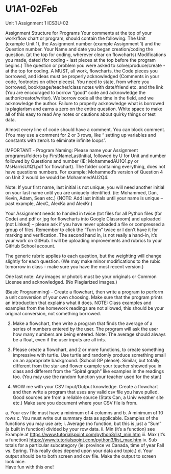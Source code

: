 # U1A1-02Feb
Unit 1 Assignment 1 ICS3U-02

Assignment Structure for Programs
Your comments at the top of your work/flow chart or program, should contain the following:
The Unit (example Unit 1), the Assignment number (example Assignment 1) and the Question number. 
Your Name and date you began creation/coding the question.  (at the top for coding, wherever clear on flowcharts)
Modifications you made, dated (for coding - last pieces at the top before the program begins.)
The question or problem you were asked to solve/produce/create - at the top for coding.
A MUST, all work, flowcharts, the Code pieces you borrowed, and ideas must be properly acknowledged (Comments in your code, footnotes on other pieces).  You need to state, from where you borrowed, book/page/teacher/class notes with date/friend etc. and the link (You are encouraged to borrow “good” code and acknowledge the author/creator/writer).  We borrow code all the time in the field, and we acknowledge the author.  Failure to properly acknowledge what is borrowed is plagiarism and earns a zero on the entire question.
White space to make all of this easy to read
 Any notes or cautions about quirky things or test data.
 
Almost every line of code should have a comment. You can block comment. {You may use a comment for 2 or 3 rows, like “ setting up variables and constants with zero’s to eliminate infinite loops”.
 
IMPORTANT - Program Naming: Please name your Assignment programs/folders by FirstNameLastInitial, followed by U for Unit and number followed by Questions and number (IE: MohammedAU1Q1.py  or MsHarrisU1Q1.pdf for flowchart). The folder containing everything, does not have questions numbers.   For example; Mohammed’s version of Question 4 on Unit 2 would be would be MohammedAU2Q4. 
 
Note:  If your first name, last initial is not unique, you will need another initial on your last name until you are uniquely identified. (ie: Mohammed, Dan, Kevin, Adam, Sean etc.) {NOTE: Add last initials until your name is unique – past example, AlexC, AlexKa and AlexKr.)
 
Your Assignment needs to handed in twice (txt files for all Python files (for Code) and pdf or jpg for flowcharts into Google Classroom) and uploaded (not Linked) – please ask if you have never uploaded a file or compressed a group of files.  Remember to click the “Turn In” twice or I don’t have it for marking and verification.  The second hand in, is not really a hand-in, it’s your work on GitHub.  I will be uploading improvements and rubrics to your GitHub School account.
   
The generic rubric applies to each question, but the weighting will change slightly for each question. (We may make minor modifications to the rubic tomorrow in class - make sure you have the most recent version.) 

One last note:  Any images or photo’s must be your originals or Common License and acknowledged.  (No Plagiarized images.)
  
(Basic Programming) - Create a flowchart, then write a program to perform a unit conversion of your own choosing.  Make sure that the program prints an introduction that explains what it does.
NOTE: Class examples and examples from the homework readings are not allowed, this should be your original conversion, not something borrowed.


2)   Make a flowchart, then write a program that finds the average of a series of numbers entered by the user.  The program will ask the user how many numbers are being entered.  Note: The average should always be a float, even if the user inputs are all ints.
 
4)   Please create a flowchart, and 2 or more functions, to create something impressive with turtle. Use turtle and randomly produce something small on an appropriate background. (School GP please).  Similar, but totally different from the star and flower example your teacher showed you in class and different from the “Spiral graph” like examples in the readings too.
	  (You may use the random function your teacher used for the star.)


 
5)   WOW me with your CSV Input/Output knowledge.  Create a flowchart and then write a program that uses any valid csv file you have pulled.  Good sources are from a reliable source (Stats Can, a Univ weather site etc.)  Make sure you document where your CSV file is from.

a. Your csv file must have a minimum of 4 columns and
b. A minimum of 10 rows
c. You must write out summary data as applicable.  Examples of the functions you may use are; 
                                         i.	Average (no function, but this is just a “Sum” (a built in function) divided by your row data.
                                        ii.	Min (it’s a function)  see Example at https://www.tutorialspoint.com/python3/list_min.htm
                                       iii.	Max (it’s a function)  https://www.tutorialspoint.com/python3/list_max.htm
                                       iv.	Sub totals for a particular subcategory (ie: province vs Canada, time of year Fall vs. Spring.  This  really does depend upon your data and topic.)
d.  Your output should be to both screen and csv file.  Make the output to screen look nice.                  
Have fun with this one!
